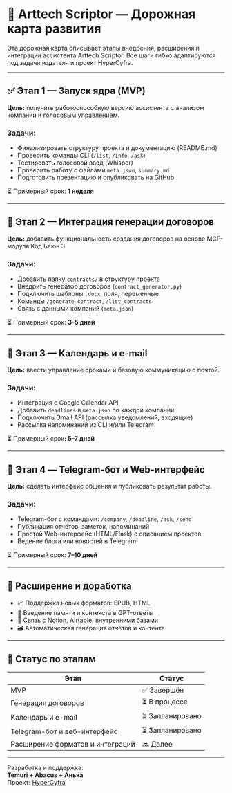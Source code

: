 # 🧭 Arttech Scriptor — Дорожная карта развития

Эта дорожная карта описывает этапы внедрения, расширения и интеграции ассистента Arttech Scriptor. Все шаги гибко адаптируются под задачи издателя и проект HyperCyfra.

---

## ✅ Этап 1 — Запуск ядра (MVP)

**Цель:** получить работоспособную версию ассистента с анализом компаний и голосовым управлением.

### Задачи:
- Финализировать структуру проекта и документацию (README.md)
- Проверить команды CLI (`/list`, `/info`, `/ask`)
- Тестировать голосовой ввод (Whisper)
- Проверить работу с файлами `meta.json`, `summary.md`
- Подготовить презентацию и опубликовать на GitHub

⏳ Примерный срок: **1 неделя**

---

## 🔌 Этап 2 — Интеграция генерации договоров

**Цель:** добавить функциональность создания договоров на основе MCP-модуля Код Баюн 3.

### Задачи:
- Добавить папку `contracts/` в структуру проекта
- Внедрить генератор договоров (`contract_generator.py`)
- Подключить шаблоны `.docx`, поля, переменные
- Команды `/generate_contract`, `/list_contracts`
- Связь с данными компаний (`meta.json`)

⏳ Примерный срок: **3–5 дней**

---

## 📅 Этап 3 — Календарь и e-mail

**Цель:** ввести управление сроками и базовую коммуникацию с почтой.

### Задачи:
- Интеграция с Google Calendar API
- Добавить `deadlines` в `meta.json` по каждой компании
- Подключить Gmail API (рассылка уведомлений, входящие)
- Рассылка напоминаний из CLI и/или Telegram

⏳ Примерный срок: **5–7 дней**

---

## 🤖 Этап 4 — Telegram-бот и Web-интерфейс

**Цель:** сделать интерфейс общения и публиковать результат работы.

### Задачи:
- Telegram-бот с командами: `/company`, `/deadline`, `/ask`, `/send`
- Публикация отчётов, заметок, напоминаний
- Простой Web-интерфейс (HTML/Flask) с описанием проектов
- Ведение блога или новостей в Telegram

⏳ Примерный срок: **7–10 дней**

---

## 🔄 Расширение и доработка

- 📈 Поддержка новых форматов: EPUB, HTML
- 🧠 Введение памяти и контекста в GPT-ответы
- 🔗 Связь с Notion, Airtable, внутренними базами
- 🗃️ Автоматическая генерация отчётов и контента

---

## 📌 Статус по этапам

| Этап                                | Статус     |
|-------------------------------------|------------|
| MVP                                 | ✅ Завершён |
| Генерация договоров                 | ⏳ В процессе |
| Календарь и e-mail                  | ⏳ Запланировано |
| Telegram-бот и веб-интерфейс        | ⏳ Запланировано |
| Расширение форматов и интеграций    | 🔜 Далее    |

---

Разработка и поддержка:  
**Temuri + Abacus + Анька**  
Проект: [HyperCyfra](https://github.com/Temuri4)

